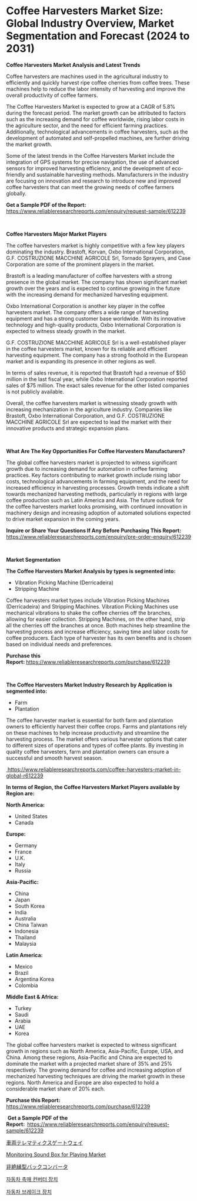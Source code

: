 <p><h1>Coffee Harvesters Market Size: Global Industry Overview, Market Segmentation and Forecast (2024 to 2031)</h1></p><p><strong>Coffee Harvesters Market Analysis and Latest Trends</strong></p>
<p><p>Coffee harvesters are machines used in the agricultural industry to efficiently and quickly harvest ripe coffee cherries from coffee trees. These machines help to reduce the labor intensity of harvesting and improve the overall productivity of coffee farmers. </p><p>The Coffee Harvesters Market is expected to grow at a CAGR of 5.8% during the forecast period. The market growth can be attributed to factors such as the increasing demand for coffee worldwide, rising labor costs in the agriculture sector, and the need for efficient farming practices. Additionally, technological advancements in coffee harvesters, such as the development of automated and self-propelled machines, are further driving the market growth.</p><p>Some of the latest trends in the Coffee Harvesters Market include the integration of GPS systems for precise navigation, the use of advanced sensors for improved harvesting efficiency, and the development of eco-friendly and sustainable harvesting methods. Manufacturers in the industry are focusing on innovation and research to introduce new and improved coffee harvesters that can meet the growing needs of coffee farmers globally.</p></p>
<p><strong>Get a Sample PDF of the Report:&nbsp;</strong> <a href="https://www.reliableresearchreports.com/enquiry/request-sample/612239">https://www.reliableresearchreports.com/enquiry/request-sample/612239</a></p>
<p>&nbsp;</p>
<p><strong>Coffee Harvesters Major Market Players</strong></p>
<p><p>The coffee harvesters market is highly competitive with a few key players dominating the industry. Brastoft, Korvan, Oxbo International Corporation, G.F. COSTRUZIONE MACCHINE AGRICOLE Srl, Tornado Sprayers, and Case Corporation are some of the prominent players in the market.</p><p>Brastoft is a leading manufacturer of coffee harvesters with a strong presence in the global market. The company has shown significant market growth over the years and is expected to continue growing in the future with the increasing demand for mechanized harvesting equipment.</p><p>Oxbo International Corporation is another key player in the coffee harvesters market. The company offers a wide range of harvesting equipment and has a strong customer base worldwide. With its innovative technology and high-quality products, Oxbo International Corporation is expected to witness steady growth in the market.</p><p>G.F. COSTRUZIONE MACCHINE AGRICOLE Srl is a well-established player in the coffee harvesters market, known for its reliable and efficient harvesting equipment. The company has a strong foothold in the European market and is expanding its presence in other regions as well.</p><p>In terms of sales revenue, it is reported that Brastoft had a revenue of $50 million in the last fiscal year, while Oxbo International Corporation reported sales of $75 million. The exact sales revenue for the other listed companies is not publicly available.</p><p>Overall, the coffee harvesters market is witnessing steady growth with increasing mechanization in the agriculture industry. Companies like Brastoft, Oxbo International Corporation, and G.F. COSTRUZIONE MACCHINE AGRICOLE Srl are expected to lead the market with their innovative products and strategic expansion plans.</p></p>
<p>&nbsp;</p>
<p><strong>What Are The Key Opportunities For Coffee Harvesters Manufacturers?</strong></p>
<p><p>The global coffee harvesters market is projected to witness significant growth due to increasing demand for automation in coffee farming practices. Key factors contributing to market growth include rising labor costs, technological advancements in farming equipment, and the need for increased efficiency in harvesting processes. Growth trends indicate a shift towards mechanized harvesting methods, particularly in regions with large coffee production such as Latin America and Asia. The future outlook for the coffee harvesters market looks promising, with continued innovation in machinery design and increasing adoption of automated solutions expected to drive market expansion in the coming years.</p></p>
<p><strong>Inquire or Share Your Questions If Any Before Purchasing This Report:</strong> <a href="https://www.reliableresearchreports.com/enquiry/pre-order-enquiry/612239">https://www.reliableresearchreports.com/enquiry/pre-order-enquiry/612239</a></p>
<p>&nbsp;</p>
<p><strong>Market Segmentation</strong></p>
<p><strong>The Coffee Harvesters Market Analysis by types is segmented into:</strong></p>
<p><ul><li>Vibration Picking Machine (Derricadeira)</li><li>Stripping Machine</li></ul></p>
<p><p>Coffee harvesters market types include Vibration Picking Machines (Derricadeira) and Stripping Machines. Vibration Picking Machines use mechanical vibrations to shake the coffee cherries off the branches, allowing for easier collection. Stripping Machines, on the other hand, strip all the cherries off the branches at once. Both machines help streamline the harvesting process and increase efficiency, saving time and labor costs for coffee producers. Each type of harvester has its own benefits and is chosen based on individual needs and preferences.</p></p>
<p><strong>Purchase this Report:&nbsp;</strong><a href="https://www.reliableresearchreports.com/purchase/612239">https://www.reliableresearchreports.com/purchase/612239</a></p>
<p>&nbsp;</p>
<p><strong>The Coffee Harvesters Market Industry Research by Application is segmented into:</strong></p>
<p><ul><li>Farm</li><li>Plantation</li></ul></p>
<p><p>The coffee harvester market is essential for both farm and plantation owners to efficiently harvest their coffee crops. Farms and plantations rely on these machines to help increase productivity and streamline the harvesting process. The market offers various harvester options that cater to different sizes of operations and types of coffee plants. By investing in quality coffee harvesters, farm and plantation owners can ensure a successful and smooth harvest season.</p></p>
<p><a href="https://www.reliableresearchreports.com/coffee-harvesters-market-in-global-r612239">&nbsp;https://www.reliableresearchreports.com/coffee-harvesters-market-in-global-r612239</a></p>
<p><strong>In terms of Region, the Coffee Harvesters Market Players available by Region are:</strong></p>
<p>
    <p> <strong> North America: </strong>
        <ul>
            <li>United States</li>
            <li>Canada</li>
        </ul>
        </p> 
    <p> <strong> Europe: </strong>
        <ul>
            <li>Germany</li>
            <li>France</li>
            <li>U.K.</li>
            <li>Italy</li>
            <li>Russia</li>
        </ul>
        </p> 
    <p> <strong> Asia-Pacific: </strong>
        <ul>
            <li>China</li>
            <li>Japan</li>
            <li>South Korea</li>
            <li>India</li>
            <li>Australia</li>
            <li>China Taiwan</li>
            <li>Indonesia</li>
            <li>Thailand</li>
            <li>Malaysia</li>
        </ul>
        </p> 
    <p> <strong> Latin America: </strong>
        <ul>
            <li>Mexico</li>
            <li>Brazil</li>
            <li>Argentina Korea</li>
            <li>Colombia</li>
        </ul>
        </p> 
    <p> <strong> Middle East & Africa: </strong>
        <ul>
            <li>Turkey</li>
            <li>Saudi</li>
            <li>Arabia</li>
            <li>UAE</li>
            <li>Korea</li>
        </ul>
    </p>
    </p>
<p><p>The global coffee harvesters market is expected to witness significant growth in regions such as North America, Asia-Pacific, Europe, USA, and China. Among these regions, Asia-Pacific and China are expected to dominate the market with a projected market share of 35% and 25% respectively. The growing demand for coffee and increasing adoption of mechanized harvesting techniques are driving the market growth in these regions. North America and Europe are also expected to hold a considerable market share of 20% each.</p></p>
<p><strong>Purchase this Report: </strong><a href="https://www.reliableresearchreports.com/purchase/612239">https://www.reliableresearchreports.com/purchase/612239</a></p>
<p>&nbsp;<strong>Get a Sample PDF of the Report:&nbsp;&nbsp;</strong><a href="https://www.reliableresearchreports.com/enquiry/request-sample/612239">https://www.reliableresearchreports.com/enquiry/request-sample/612239</a></p>
<p><strong></strong></p>
<p><p><a href="https://github.com/RudySimonis2023/Market-Research-Report-List-1/blob/main/650064397898.md">車両テレマティクスゲートウェイ</a></p><p><a href="https://github.com/angeliabkratze/Market-Research-Report-List-1/blob/main/monitoring-sound-box-for-playing-market.md">Monitoring Sound Box for Playing Market</a></p><p><a href="https://github.com/NikitaBruen/Market-Research-Report-List-1/blob/main/109632397899.md">非絶縁型バックコンバータ</a></p><p><a href="https://github.com/emakpiahsopiah/Market-Research-Report-List-1/blob/main/521360489405.md">자동차 촉매 컨버터 장치</a></p><p><a href="https://github.com/milikokao84/Market-Research-Report-List-1/blob/main/290212089404.md">자동차 브레이크 장치</a></p></p>